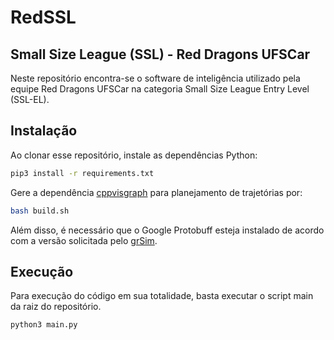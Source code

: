 # RedSSL

## Small Size League (SSL) - Red Dragons UFSCar

Neste repositório encontra-se o software de inteligência utilizado pela equipe Red Dragons UFSCar na categoria Small Size League Entry Level (SSL-EL).

## Instalação

Ao clonar esse repositório, instale as dependências Python:

```sh
pip3 install -r requirements.txt
```

Gere a dependência [cppvisgraph](https://github.com/emranemon/cppvisgraph/tree/master) para planejamento de trajetórias por:

```sh
bash build.sh
```

Além disso, é necessário que o Google Protobuff esteja instalado de acordo com a versão solicitada pelo [grSim](https://github.com/RoboCup-SSL/grSim).

## Execução

Para execução do código em sua totalidade, basta executar o script main da raiz do repositório.

```sh
python3 main.py
```
